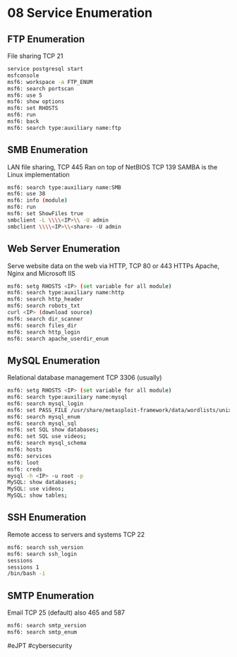 # 08 Service Enumeration

## FTP Enumeration
File sharing
TCP 21
```bash
service postgresql start
msfconsole
msf6: workspace -a FTP_ENUM
msf6: search portscan
msf6: use 5
msf6: show options
msf6: set RHOSTS
msf6: run
msf6: back
msf6: search type:auxiliary name:ftp
```

## SMB Enumeration
LAN file sharing, TCP 445 Ran on top of NetBIOS TCP 139
SAMBA is the Linux implementation
```bash
msf6: search type:auxiliary name:SMB
msf6: use 38
msf6: info (module)
msf6: run
msf6: set ShowFiles true
smbclient -L \\\\<IP>\\ -U admin
smbclient \\\\<IP>\\<share> -U admin
```

## Web Server Enumeration
Serve website data on the web via HTTP, TCP 80 or 443 HTTPs
Apache, Nginx and Microsoft IIS
```bash
msf6: setg RHOSTS <IP> (set variable for all module)
msf6: search type:auxiliary name:http
msf6: search http_header
msf6: search robots_txt
curl <IP> (download source)
msf6: search dir_scanner
msf6: search files_dir
msf6: search http_login
msf6: search apache_userdir_enum
```

## MySQL Enumeration
Relational database management
TCP 3306 (usually)
```bash
msf6: setg RHOSTS <IP> (set variable for all module)
msf6: search type:auxiliary name:mysql
msf6: search mysql_login
msf6: set PASS_FILE /usr/share/metasploit-framework/data/wordlists/unix_passwords.txt
msf6: search mysql_enum
msf6: search mysql_sql
msf6: set SQL show databases;
msf6: set SQL use videos;
msf6: search mysql_schema
msf6: hosts
msf6: services
msf6: loot
msf6: creds
mysql -h <IP> -u root -p
MySQL: show databases;
MySQL: use videos;
MySQL: show tables;
```

## SSH Enumeration
Remote access to servers and systems
TCP 22
```bash
msf6: search ssh_version
msf6: search ssh_login
sessions
sessions 1
/bin/bash -i
```

## SMTP Enumeration
Email
TCP 25 (default) also 465 and 587
```bash
msf6: search smtp_version
msf6: search smtp_enum
```

#eJPT #cybersecurity 